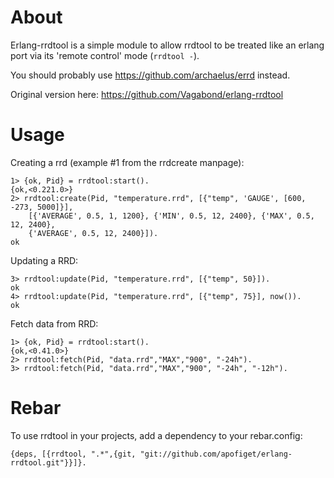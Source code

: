 About
=====

Erlang-rrdtool is a simple module to allow rrdtool to be treated like an erlang
port via its 'remote control' mode (`rrdtool -`).

You should probably use https://github.com/archaelus/errd instead.

Original version here:
https://github.com/Vagabond/erlang-rrdtool

Usage
=====

Creating a rrd (example #1 from the rrdcreate manpage):

    1> {ok, Pid} = rrdtool:start().
    {ok,<0.221.0>}
    2> rrdtool:create(Pid, "temperature.rrd", [{"temp", 'GAUGE', [600, -273, 5000]}],
        [{'AVERAGE', 0.5, 1, 1200}, {'MIN', 0.5, 12, 2400}, {'MAX', 0.5, 12, 2400},
        {'AVERAGE', 0.5, 12, 2400}]).
    ok

Updating a RRD:

    3> rrdtool:update(Pid, "temperature.rrd", [{"temp", 50}]).
    ok
    4> rrdtool:update(Pid, "temperature.rrd", [{"temp", 75}], now()).
    ok

Fetch data from RRD:

    1> {ok, Pid} = rrdtool:start().
    {ok,<0.41.0>}
    2> rrdtool:fetch(Pid, "data.rrd","MAX","900", "-24h").
    3> rrdtool:fetch(Pid, "data.rrd","MAX","900", "-24h", "-12h").

Rebar
=====

To use rrdtool in your projects, add a dependency to your rebar.config:

    {deps, [{rrdtool, ".*",{git, "git://github.com/apofiget/erlang-rrdtool.git"}}]}.
